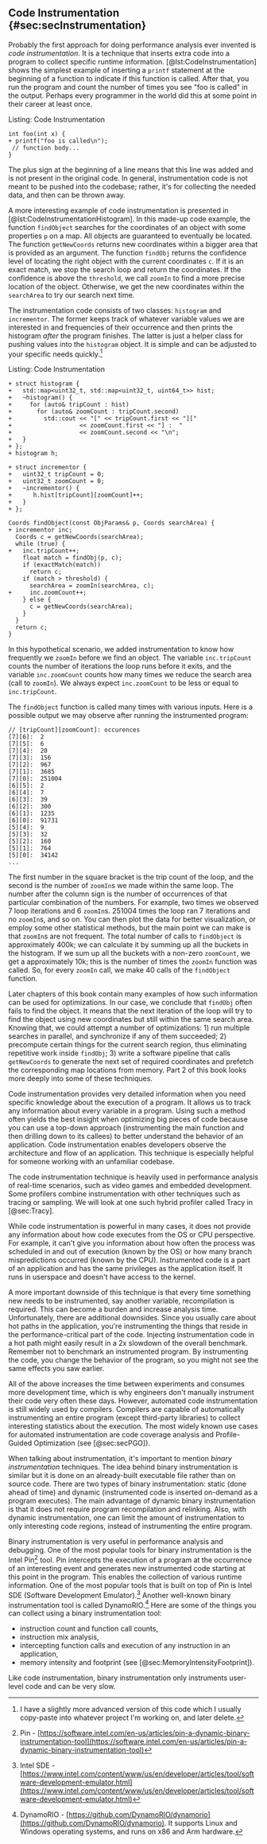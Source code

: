 ## Code Instrumentation {#sec:secInstrumentation}

Probably the first approach for doing performance analysis ever invented is *code instrumentation*. It is a technique that inserts extra code into a program to collect specific runtime information. [@lst:CodeInstrumentation] shows the simplest example of inserting a `printf` statement at the beginning of a function to indicate if this function is called. After that, you run the program and count the number of times you see "foo is called" in the output. Perhaps every programmer in the world did this at some point in their career at least once.

Listing: Code Instrumentation

~~~~ {#lst:CodeInstrumentation .cpp}
int foo(int x) {
+ printf("foo is called\n");
 // function body...
}
~~~~~~~~~~~~~~~~~~~~~~~~~~~~~~~~~~~~~~~~~~~~~~~~~

The plus sign at the beginning of a line means that this line was added and is not present in the original code. In general, instrumentation code is not meant to be pushed into the codebase; rather, it's for collecting the needed data, and then can be thrown away.

A more interesting example of code instrumentation is presented in [@lst:CodeInstrumentationHistogram]. In this made-up code example, the function `findObject` searches for the coordinates of an object with some properties `p` on a map. All objects are guaranteed to eventually be located. The function `getNewCoords` returns new coordinates within a bigger area that is provided as an argument. The function `findObj` returns the confidence level of locating the right object with the current coordinates `c`. If it is an exact match, we stop the search loop and return the coordinates. If the confidence is above the `threshold`, we call `zoomIn` to find a more precise location of the object. Otherwise, we get the new coordinates within the `searchArea` to try our search next time.

The instrumentation code consists of two classes: `histogram` and `incrementor`. The former keeps track of whatever variable values we are interested in and frequencies of their occurrence and then prints the histogram *after* the program finishes. The latter is just a helper class for pushing values into the `histogram` object. It is simple and can be adjusted to your specific needs quickly.[^3]

Listing: Code Instrumentation

~~~~ {#lst:CodeInstrumentationHistogram .cpp}
+ struct histogram {
+   std::map<uint32_t, std::map<uint32_t, uint64_t>> hist;
+   ~histogram() {
+     for (auto& tripCount : hist)
+       for (auto& zoomCount : tripCount.second)
+         std::cout << "[" << tripCount.first << "]["
+                   << zoomCount.first << "] :  "
+                   << zoomCount.second << "\n";
+   }
+ };
+ histogram h;

+ struct incrementor {
+   uint32_t tripCount = 0;
+   uint32_t zoomCount = 0;
+   ~incrementor() {
+ 	   h.hist[tripCount][zoomCount]++;
+   }
+ };

Coords findObject(const ObjParams& p, Coords searchArea) {
+ incrementor inc;
  Coords c = getNewCoords(searchArea);
  while (true) {
+   inc.tripCount++;
    float match = findObj(p, c);
    if (exactMatch(match))
      return c;
    if (match > threshold) {
      searchArea = zoomIn(searchArea, c);
+     inc.zoomCount++;
    } else {
      c = getNewCoords(searchArea);
    }
  }
  return c;
}
~~~~~~~~~~~~~~~~~~~~~~~~~~~~~~~~~~~~~~~~~~~~~~~~~

In this hypothetical scenario, we added instrumentation to know how frequently we `zoomIn` before we find an object. The variable `inc.tripCount` counts the number of iterations the loop runs before it exits, and the variable `inc.zoomCount` counts how many times we reduce the search area (call to `zoomIn`). We always expect `inc.zoomCount` to be less or equal to `inc.tripCount`. 

The `findObject` function is called many times with various inputs. Here is a possible output we may observe after running the instrumented program:

```
// [tripCount][zoomCount]: occurences
[7][6]:  2
[7][5]:  6
[7][4]:  20
[7][3]:  156
[7][2]:  967
[7][1]:  3685
[7][0]:  251004
[6][5]:  2
[6][4]:  7
[6][3]:  39
[6][2]:  300
[6][1]:  1235
[6][0]:  91731
[5][4]:  9
[5][3]:  32
[5][2]:  160
[5][1]:  764
[5][0]:  34142
...
```

The first number in the square bracket is the trip count of the loop, and the second is the number of `zoomIn`s we made within the same loop. The number after the column sign is the number of occurrences of that particular combination of the numbers. For example, two times we observed 7 loop iterations and 6 `zoomIn`s. 251004 times the loop ran 7 iterations and no `zoomIn`s, and so on. You can then plot the data for better visualization, or employ some other statistical methods, but the main point we can make is that `zoomIn`s are not frequent. 
The total number of calls to `findObject` is approximately 400k; we can calculate it by summing up all the buckets in the histogram. If we sum up all the buckets with a non-zero `zoomCount`, we get a approximately 10k; this is the number of times the `zoomIn` function was called. So, for every `zoomIn` call, we make 40 calls of the `findObject` function.

Later chapters of this book contain many examples of how such information can be used for optimizations. In our case, we conclude that `findObj` often fails to find the object. It means that the next iteration of the loop will try to find the object using new coordinates but still within the same search area. Knowing that, we could attempt a number of optimizations: 1) run multiple searches in parallel, and synchronize if any of them succeeded; 2) precompute certain things for the current search region, thus eliminating repetitive work inside `findObj`; 3) write a software pipeline that calls `getNewCoords` to generate the next set of required coordinates and prefetch the corresponding map locations from memory. Part 2 of this book looks more deeply into some of these techniques.

Code instrumentation provides very detailed information when you need specific knowledge about the execution of a program. It allows us to track any information about every variable in a program. Using such a method often yields the best insight when optimizing big pieces of code because you can use a top-down approach (instrumenting the main function and then drilling down to its callees) to better understand the behavior of an application. Code instrumentation enables developers observe the architecture and flow of an application. This technique is especially helpful for someone working with an unfamiliar codebase.

The code instrumentation technique is heavily used in performance analysis of real-time scenarios, such as video games and embedded development. Some profilers combine instrumentation with other techniques such as tracing or sampling. We will look at one such hybrid profiler called Tracy in [@sec:Tracy].

While code instrumentation is powerful in many cases, it does not provide any information about how code executes from the OS or CPU perspective. For example, it can't give you information about how often the process was scheduled in and out of execution (known by the OS) or how many branch mispredictions occurred (known by the CPU). Instrumented code is a part of an application and has the same privileges as the application itself. It runs in userspace and doesn't have access to the kernel.

A more important downside of this technique is that every time something new needs to be instrumented, say another variable, recompilation is required. This can become a burden and increase analysis time. Unfortunately, there are additional downsides. Since you usually care about hot paths in the application, you're instrumenting the things that reside in the performance-critical part of the code. Injecting instrumentation code in a hot path might easily result in a 2x slowdown of the overall benchmark. Remember not to benchmark an instrumented program. By instrumenting the code, you change the behavior of the program, so you might not see the same effects you saw earlier.

All of the above increases the time between experiments and consumes more development time, which is why engineers don't manually instrument their code very often these days. However, automated code instrumentation is still widely used by compilers. Compilers are capable of automatically instrumenting an entire program (except third-party libraries) to collect interesting statistics about the execution. The most widely known use cases for automated instrumentation are code coverage analysis and Profile-Guided Optimization (see [@sec:secPGO]).

When talking about instrumentation, it's important to mention *binary instrumentation* techniques. The idea behind binary instrumentation is similar but it is done on an already-built executable file rather than on source code. There are two types of binary instrumentation: static (done ahead of time) and dynamic (instrumented code is inserted on-demand as a program executes). The main advantage of dynamic binary instrumentation is that it does not require program recompilation and relinking. Also, with dynamic instrumentation, one can limit the amount of instrumentation to only interesting code regions, instead of instrumenting the entire program.

Binary instrumentation is very useful in performance analysis and debugging. One of the most popular tools for binary instrumentation is the Intel Pin[^1] tool. Pin intercepts the execution of a program at the occurrence of an interesting event and generates new instrumented code starting at this point in the program. This enables the collection of various runtime information. One of the most popular tools that is built on top of Pin is Intel SDE (Software Development Emulator).[^2] Another well-known binary instrumentation tool is called DynamoRIO.[^4] Here are some of the things you can collect using a binary instrumentation tool:

* instruction count and function call counts,
* instruction mix analysis,
* intercepting function calls and execution of any instruction in an application,
* memory intensity and footprint (see [@sec:MemoryIntensityFootprint]).

Like code instrumentation, binary instrumentation only instruments user-level code and can be very slow.

[^1]: Pin - [https://software.intel.com/en-us/articles/pin-a-dynamic-binary-instrumentation-tool](https://software.intel.com/en-us/articles/pin-a-dynamic-binary-instrumentation-tool)
[^2]: Intel SDE - [https://www.intel.com/content/www/us/en/developer/articles/tool/software-development-emulator.html](https://www.intel.com/content/www/us/en/developer/articles/tool/software-development-emulator.html)
[^3]: I have a slightly more advanced version of this code which I usually copy-paste into whatever project I'm working on, and later delete.
[^4]: DynamoRIO - [https://github.com/DynamoRIO/dynamorio](https://github.com/DynamoRIO/dynamorio). It supports Linux and Windows operating systems, and runs on x86 and Arm hardware.
